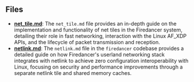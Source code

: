 
## Files
- **[net_tile.md](internals/net_tile.md.driver.md)**: The `net_tile.md` file provides an in-depth guide on the implementation and functionality of net tiles in the Firedancer system, detailing their role in fast networking, interaction with the Linux AF_XDP APIs, and the lifecycle of packet transmission and reception.
- **[netlink.md](internals/netlink.md.driver.md)**: The `netlink.md` file in the `firedancer` codebase provides a detailed guide on how Firedancer's userland networking stack integrates with netlink to achieve zero configuration interoperability with Linux, focusing on security and performance improvements through a separate netlink tile and shared memory caches.
